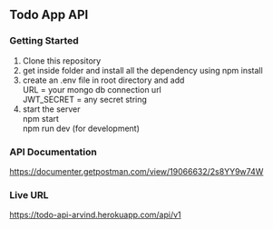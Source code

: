 ## Todo App API
### Getting Started
1. Clone this repository 
2. get inside folder and install all the dependency using npm install
3. create an .env file in root directory and add <br/>
   URL = your mongo db connection url </br>
   JWT_SECRET = any secret string <br/>
4. start the server <br/>
   npm start <br/>
   npm run dev (for development) 

### API Documentation
https://documenter.getpostman.com/view/19066632/2s8YY9w74W

### Live URL
https://todo-api-arvind.herokuapp.com/api/v1